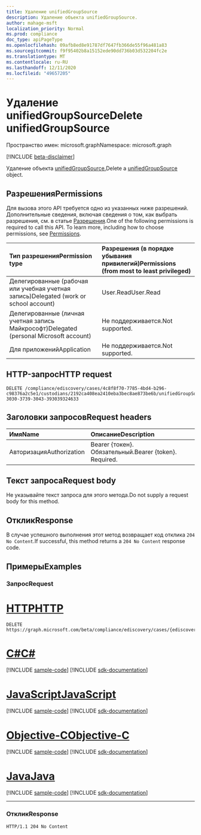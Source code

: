 ```yaml
---
title: Удаление unifiedGroupSource
description: Удаление объекта unifiedGroupSource.
author: mahage-msft
localization_priority: Normal
ms.prod: compliance
doc_type: apiPageType
ms.openlocfilehash: 09afb8ed8e91787df7647fb366de55f96a481a83
ms.sourcegitcommit: f9f95402b8a15152ede90dd736b03d532204fc2e
ms.translationtype: MT
ms.contentlocale: ru-RU
ms.lasthandoff: 12/11/2020
ms.locfileid: "49657205"
---
```

# <a name="delete-unifiedgroupsource"></a><span data-ttu-id="ad38d-103">Удаление unifiedGroupSource</span><span class="sxs-lookup"><span data-stu-id="ad38d-103">Delete unifiedGroupSource</span></span>

<span data-ttu-id="ad38d-104">Пространство имен: microsoft.graph</span><span class="sxs-lookup"><span data-stu-id="ad38d-104">Namespace: microsoft.graph</span></span>

[!INCLUDE [beta-disclaimer](../../includes/beta-disclaimer.md)]

<span data-ttu-id="ad38d-105">Удаление объекта [unifiedGroupSource.](../resources/unifiedgroupsource.md)</span><span class="sxs-lookup"><span data-stu-id="ad38d-105">Delete a [unifiedGroupSource](../resources/unifiedgroupsource.md) object.</span></span>

## <a name="permissions"></a><span data-ttu-id="ad38d-106">Разрешения</span><span class="sxs-lookup"><span data-stu-id="ad38d-106">Permissions</span></span>

<span data-ttu-id="ad38d-p101">Для вызова этого API требуется одно из указанных ниже разрешений. Дополнительные сведения, включая сведения о том, как выбрать разрешения, см. в статье [Разрешения](/graph/permissions-reference).</span><span class="sxs-lookup"><span data-stu-id="ad38d-p101">One of the following permissions is required to call this API. To learn more, including how to choose permissions, see [Permissions](/graph/permissions-reference).</span></span>

|<span data-ttu-id="ad38d-109">Тип разрешения</span><span class="sxs-lookup"><span data-stu-id="ad38d-109">Permission type</span></span>|<span data-ttu-id="ad38d-110">Разрешения (в порядке убывания привилегий)</span><span class="sxs-lookup"><span data-stu-id="ad38d-110">Permissions (from most to least privileged)</span></span>|
|:---|:---|
|<span data-ttu-id="ad38d-111">Делегированные (рабочая или учебная учетная запись)</span><span class="sxs-lookup"><span data-stu-id="ad38d-111">Delegated (work or school account)</span></span>|<span data-ttu-id="ad38d-112">User.Read</span><span class="sxs-lookup"><span data-stu-id="ad38d-112">User.Read</span></span>|
|<span data-ttu-id="ad38d-113">Делегированные (личная учетная запись Майкрософт)</span><span class="sxs-lookup"><span data-stu-id="ad38d-113">Delegated (personal Microsoft account)</span></span>|<span data-ttu-id="ad38d-114">Не поддерживается.</span><span class="sxs-lookup"><span data-stu-id="ad38d-114">Not supported.</span></span>|
|<span data-ttu-id="ad38d-115">Для приложений</span><span class="sxs-lookup"><span data-stu-id="ad38d-115">Application</span></span>|<span data-ttu-id="ad38d-116">Не поддерживается.</span><span class="sxs-lookup"><span data-stu-id="ad38d-116">Not supported.</span></span>|

## <a name="http-request"></a><span data-ttu-id="ad38d-117">HTTP-запрос</span><span class="sxs-lookup"><span data-stu-id="ad38d-117">HTTP request</span></span>

<!-- {
  "blockType": "ignored"
}
-->

``` http
DELETE /compliance/ediscovery/cases/4c8f8f70-7785-4bd4-b296-c98376a2c5e1/custodians/2192ca408ea2410eba3bec8ae873be6b/unifiedGroupSources/33434233-3030-3739-3043-393039324633
```

## <a name="request-headers"></a><span data-ttu-id="ad38d-118">Заголовки запросов</span><span class="sxs-lookup"><span data-stu-id="ad38d-118">Request headers</span></span>

|<span data-ttu-id="ad38d-119">Имя</span><span class="sxs-lookup"><span data-stu-id="ad38d-119">Name</span></span>|<span data-ttu-id="ad38d-120">Описание</span><span class="sxs-lookup"><span data-stu-id="ad38d-120">Description</span></span>|
|:---|:---|
|<span data-ttu-id="ad38d-121">Авторизация</span><span class="sxs-lookup"><span data-stu-id="ad38d-121">Authorization</span></span>|<span data-ttu-id="ad38d-p102">Bearer {токен}. Обязательный.</span><span class="sxs-lookup"><span data-stu-id="ad38d-p102">Bearer {token}. Required.</span></span>|

## <a name="request-body"></a><span data-ttu-id="ad38d-124">Текст запроса</span><span class="sxs-lookup"><span data-stu-id="ad38d-124">Request body</span></span>

<span data-ttu-id="ad38d-125">Не указывайте текст запроса для этого метода.</span><span class="sxs-lookup"><span data-stu-id="ad38d-125">Do not supply a request body for this method.</span></span>

## <a name="response"></a><span data-ttu-id="ad38d-126">Отклик</span><span class="sxs-lookup"><span data-stu-id="ad38d-126">Response</span></span>

<span data-ttu-id="ad38d-127">В случае успешного выполнения этот метод возвращает код отклика `204 No Content`.</span><span class="sxs-lookup"><span data-stu-id="ad38d-127">If successful, this method returns a `204 No Content` response code.</span></span>

## <a name="examples"></a><span data-ttu-id="ad38d-128">Примеры</span><span class="sxs-lookup"><span data-stu-id="ad38d-128">Examples</span></span>

### <a name="request"></a><span data-ttu-id="ad38d-129">Запрос</span><span class="sxs-lookup"><span data-stu-id="ad38d-129">Request</span></span>


# <a name="http"></a>[<span data-ttu-id="ad38d-130">HTTP</span><span class="sxs-lookup"><span data-stu-id="ad38d-130">HTTP</span></span>](#tab/http)
<!-- {
  "blockType": "request",
  "name": "delete_unifiedgroupsource"
}
-->

``` http
DELETE https://graph.microsoft.com/beta/compliance/ediscovery/cases/{ediscoveryCaseId}/custodians/{custodianId}/unifiedGroupSources/{unifiedGroupSourceId}
```
# <a name="c"></a>[<span data-ttu-id="ad38d-131">C#</span><span class="sxs-lookup"><span data-stu-id="ad38d-131">C#</span></span>](#tab/csharp)
[!INCLUDE [sample-code](../includes/snippets/csharp/delete-unifiedgroupsource-csharp-snippets.md)]
[!INCLUDE [sdk-documentation](../includes/snippets/snippets-sdk-documentation-link.md)]

# <a name="javascript"></a>[<span data-ttu-id="ad38d-132">JavaScript</span><span class="sxs-lookup"><span data-stu-id="ad38d-132">JavaScript</span></span>](#tab/javascript)
[!INCLUDE [sample-code](../includes/snippets/javascript/delete-unifiedgroupsource-javascript-snippets.md)]
[!INCLUDE [sdk-documentation](../includes/snippets/snippets-sdk-documentation-link.md)]

# <a name="objective-c"></a>[<span data-ttu-id="ad38d-133">Objective-C</span><span class="sxs-lookup"><span data-stu-id="ad38d-133">Objective-C</span></span>](#tab/objc)
[!INCLUDE [sample-code](../includes/snippets/objc/delete-unifiedgroupsource-objc-snippets.md)]
[!INCLUDE [sdk-documentation](../includes/snippets/snippets-sdk-documentation-link.md)]

# <a name="java"></a>[<span data-ttu-id="ad38d-134">Java</span><span class="sxs-lookup"><span data-stu-id="ad38d-134">Java</span></span>](#tab/java)
[!INCLUDE [sample-code](../includes/snippets/java/delete-unifiedgroupsource-java-snippets.md)]
[!INCLUDE [sdk-documentation](../includes/snippets/snippets-sdk-documentation-link.md)]

---


### <a name="response"></a><span data-ttu-id="ad38d-135">Отклик</span><span class="sxs-lookup"><span data-stu-id="ad38d-135">Response</span></span>

<!-- {
  "blockType": "response",
  "truncated": true
}
-->

``` http
HTTP/1.1 204 No Content
```
